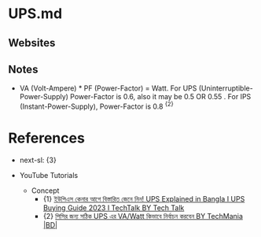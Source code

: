 # UPS.md

## Websites

## Notes

* VA (Volt-Ampere) * PF (Power-Factor) = Watt. For UPS (Uninterruptible-Power-Supply) Power-Factor is 0.6, also it may be 0.5 OR 0.55 . For IPS (Instant-Power-Supply), Power-Factor is 0.8 <sup>{2}</sup>

# References

* next-sl: {3}

* YouTube Tutorials

  * Concept
    * {1} [ইউপিএস কেনার আগে বিস্তারিত জেনে নিন! UPS Explained in Bangla I UPS Buying Guide 2023 I TechTalk BY Tech Talk](https://www.youtube.com/watch?v=alnfiMjzjqI)
    * {2} [পিসির জন্য সঠিক UPS এর VA/Watt কিভাবে নির্বাচন করবেন BY TechMania |BD|](https://www.youtube.com/watch?v=6d9pXlPF-qY)
